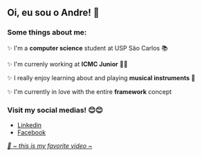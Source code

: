 ## Oi, eu sou o Andre! 🔆

<!--
**AndreSFND/AndreSFND** is a ✨ _special_ ✨ repository because its `README.md` (this file) appears on your GitHub profile.
-->
### Some things about me:
✨ I'm a __computer science__ student at USP São Carlos 📚

✨ I'm currenly working at __ICMC Junior__ 💙💛

✨ I really enjoy learning about and playing __musical instruments__ 🎹

✨ I'm currently in love with the entire __framework__ concept

### Visit my social medias! 😊😊
- [Linkedin](https://www.linkedin.com/in/andre-sfnd/)
- [Facebook](https://www.facebook.com/andre.sfnd.537/)

*[🥰 ~ this is my favorite video ~ ](https://www.youtube.com/watch?v=28zopv6175M)*
